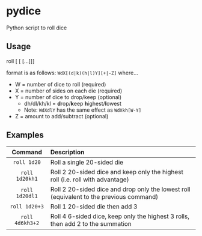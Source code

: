 # pydice
Python script to roll dice

## Usage
roll <dice> [<dice> [<dice> [...]]]
  
<dice> format is as follows:
  `WdX[(d|k)(h|l)Y][+|-Z]` where...
  * W = number of dice to roll (required)
  * X = number of sides on each die (required)
  * Y = number of dice to drop/keep (optional)
    * dh/dl/kh/kl = **d**rop/**k**eep **h**ighest/**l**owest
    * Note: `WdXdlY` has the same effect as `WdXkh[W-Y]`
  * Z = amount to add/subtract (optional)

## Examples
| Command | Description |
|:-------:|:------------|
| `roll 1d20` | Roll a single 20-sided die |
| `roll 1d20kh1` | Roll 2 20-sided dice and keep only the highest roll (i.e. roll with advantage) |
| `roll 1d20dl1` | Roll 2 20-sided dice and drop only the lowest roll (equivalent to the previous command) |
| `roll 1d20+3` | Roll 1 20-sided die then add 3 |
| `roll 4d6kh3+2` | Roll 4 6-sided dice, keep only the highest 3 rolls, then add 2 to the summation |
